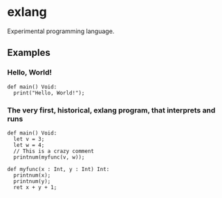 # exlang

Experimental programming language.

## Examples

### Hello, World!

```
def main() Void:
  print("Hello, World!");
```

### The very first, historical, exlang program, that interprets and runs

```
def main() Void:
  let v = 3;
  let w = 4;
  // This is a crazy comment
  printnum(myfunc(v, w));

def myfunc(x : Int, y : Int) Int:
  printnum(x);
  printnum(y);
  ret x + y + 1;
```
